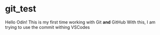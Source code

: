 # git_test
Hello Odin!
This is my first time working with Git <b>and</b> GitHub
With this, I am trying to use the commit withing VSCodes